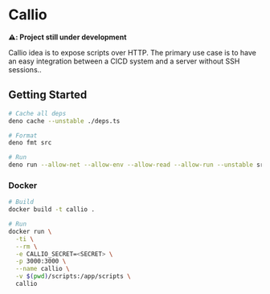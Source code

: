 # Callio

**⚠️: Project still under development**

Callio idea is to expose scripts over HTTP. The primary use case is to have an easy integration between a CICD system and a server without SSH sessions..

## Getting Started

```bash
# Cache all deps
deno cache --unstable ./deps.ts

# Format
deno fmt src

# Run
deno run --allow-net --allow-env --allow-read --allow-run --unstable src/index.ts
```

### Docker

```bash
# Build
docker build -t callio .

# Run
docker run \
  -ti \
  --rm \
  -e CALLIO_SECRET=<SECRET> \
  -p 3000:3000 \
  --name callio \
  -v $(pwd)/scripts:/app/scripts \
  callio
```
